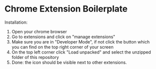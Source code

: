 # Chrome Extension Boilerplate

Installation:

1. Open your chrome browser
2. Go to extensions and click on "manage extensions"
3. Make sure you are in "Developer Mode", if not click the button which you can find on the top right corner of your screen
4. On the top left corner click "Load unpacked" and select the unzipped folder of this repository
5. Done: the icon should be visible next to other extensions.


